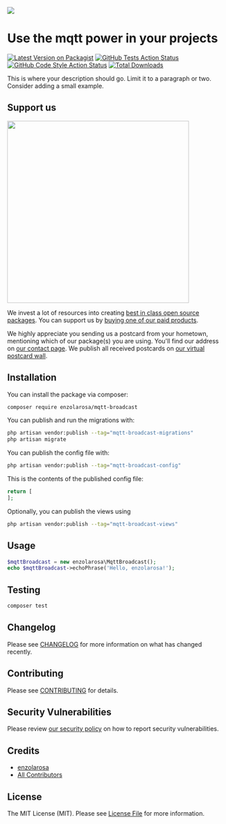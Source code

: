 
[<img src="https://github-ads.s3.eu-central-1.amazonaws.com/support-ukraine.svg?t=1" />](https://supportukrainenow.org)

# Use the mqtt power in your projects

[![Latest Version on Packagist](https://img.shields.io/packagist/v/enzolarosa/mqtt-broadcast.svg?style=flat-square)](https://packagist.org/packages/enzolarosa/mqtt-broadcast)
[![GitHub Tests Action Status](https://img.shields.io/github/workflow/status/enzolarosa/mqtt-broadcast/run-tests?label=tests)](https://github.com/enzolarosa/mqtt-broadcast/actions?query=workflow%3Arun-tests+branch%3Amain)
[![GitHub Code Style Action Status](https://img.shields.io/github/workflow/status/enzolarosa/mqtt-broadcast/Check%20&%20fix%20styling?label=code%20style)](https://github.com/enzolarosa/mqtt-broadcast/actions?query=workflow%3A"Check+%26+fix+styling"+branch%3Amain)
[![Total Downloads](https://img.shields.io/packagist/dt/enzolarosa/mqtt-broadcast.svg?style=flat-square)](https://packagist.org/packages/enzolarosa/mqtt-broadcast)

This is where your description should go. Limit it to a paragraph or two. Consider adding a small example.

## Support us

[<img src="https://github-ads.s3.eu-central-1.amazonaws.com/mqtt-broadcast.jpg?t=1" width="419px" />](https://spatie.be/github-ad-click/mqtt-broadcast)

We invest a lot of resources into creating [best in class open source packages](https://spatie.be/open-source). You can support us by [buying one of our paid products](https://spatie.be/open-source/support-us).

We highly appreciate you sending us a postcard from your hometown, mentioning which of our package(s) you are using. You'll find our address on [our contact page](https://spatie.be/about-us). We publish all received postcards on [our virtual postcard wall](https://spatie.be/open-source/postcards).

## Installation

You can install the package via composer:

```bash
composer require enzolarosa/mqtt-broadcast
```

You can publish and run the migrations with:

```bash
php artisan vendor:publish --tag="mqtt-broadcast-migrations"
php artisan migrate
```

You can publish the config file with:

```bash
php artisan vendor:publish --tag="mqtt-broadcast-config"
```

This is the contents of the published config file:

```php
return [
];
```

Optionally, you can publish the views using

```bash
php artisan vendor:publish --tag="mqtt-broadcast-views"
```

## Usage

```php
$mqttBroadcast = new enzolarosa\MqttBroadcast();
echo $mqttBroadcast->echoPhrase('Hello, enzolarosa!');
```

## Testing

```bash
composer test
```

## Changelog

Please see [CHANGELOG](CHANGELOG.md) for more information on what has changed recently.

## Contributing

Please see [CONTRIBUTING](https://github.com/spatie/.github/blob/main/CONTRIBUTING.md) for details.

## Security Vulnerabilities

Please review [our security policy](../../security/policy) on how to report security vulnerabilities.

## Credits

- [enzolarosa](https://github.com/enzolarosa)
- [All Contributors](../../contributors)

## License

The MIT License (MIT). Please see [License File](LICENSE.md) for more information.

